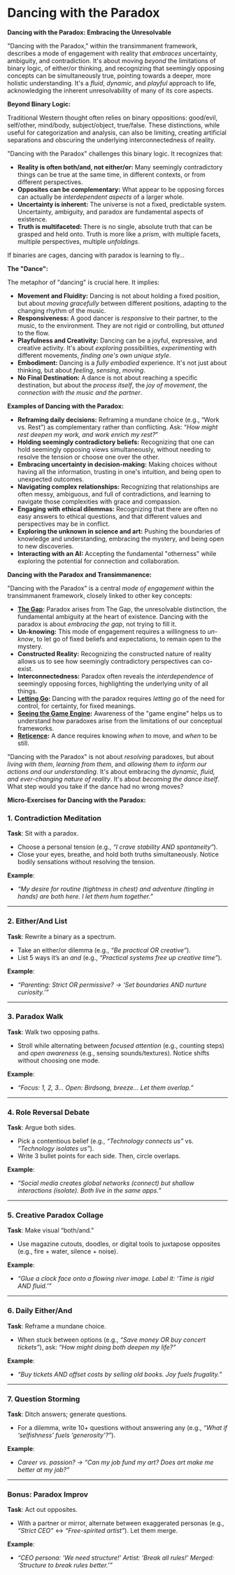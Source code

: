 # Dancing with the Paradox

**Dancing with the Paradox: Embracing the Unresolvable**

"Dancing with the Paradox," within the transimmanent framework, describes a mode of engagement with reality that *embraces* uncertainty, ambiguity, and contradiction. It's about moving *beyond* the limitations of binary logic, of either/or thinking, and recognizing that seemingly opposing concepts can be simultaneously true, pointing towards a deeper, more holistic understanding. It's a *fluid*, *dynamic*, and *playful* approach to life, acknowledging the inherent unresolvability of many of its core aspects.

**Beyond Binary Logic:**

Traditional Western thought often relies on binary oppositions: good/evil, self/other, mind/body, subject/object, true/false. These distinctions, while useful for categorization and analysis, can also be limiting, creating artificial separations and obscuring the underlying interconnectedness of reality.

"Dancing with the Paradox" challenges this binary logic. It recognizes that:

* **Reality is often both/and, not either/or:** Many seemingly contradictory things can be true at the same time, in different contexts, or from different perspectives.
* **Opposites can be complementary:** What appear to be opposing forces can actually be *interdependent aspects* of a larger whole.
* **Uncertainty is inherent:** The universe is not a fixed, predictable system. Uncertainty, ambiguity, and paradox are fundamental aspects of existence.
* **Truth is multifaceted:** There is no single, absolute truth that can be grasped and held onto. Truth is more like a *prism*, with multiple facets, multiple perspectives, multiple *unfoldings*.

If binaries are cages, dancing with paradox is learning to fly…

**The "Dance":**

The metaphor of "dancing" is crucial here. It implies:

* **Movement and Fluidity:** Dancing is not about holding a fixed position, but about *moving gracefully* between different positions, adapting to the changing rhythm of the music.
* **Responsiveness:** A good dancer is *responsive* to their partner, to the music, to the environment. They are not rigid or controlling, but *attuned* to the flow.
* **Playfulness and Creativity:** Dancing can be a joyful, expressive, and creative activity. It's about *exploring* possibilities, *experimenting* with different movements, *finding one's own unique style*.
* **Embodiment:** Dancing is a *fully embodied* experience. It's not just about thinking, but about *feeling*, *sensing*, *moving*.
* **No Final Destination:** A dance is not about reaching a specific destination, but about the *process itself*, the *joy of movement*, the *connection with the music and the partner*.

**Examples of Dancing with the Paradox:**

* **Reframing daily decisions:** Reframing a mundane choice (e.g., “Work vs. Rest”) as complementary rather than conflicting. Ask: “*How might rest deepen my work, and work enrich my rest?*”
* **Holding seemingly contradictory beliefs:** Recognizing that one can hold seemingly opposing views simultaneously, without needing to resolve the tension or choose one over the other.
* **Embracing uncertainty in decision-making:** Making choices without having all the information, trusting in one's intuition, and being open to unexpected outcomes.
* **Navigating complex relationships:** Recognizing that relationships are often messy, ambiguous, and full of contradictions, and learning to navigate those complexities with grace and compassion.
* **Engaging with ethical dilemmas:** Recognizing that there are often no easy answers to ethical questions, and that different values and perspectives may be in conflict.
* **Exploring the unknown in science and art:** Pushing the boundaries of knowledge and understanding, embracing the mystery, and being open to new discoveries.
* **Interacting with an AI:** Accepting the fundamental "otherness" while exploring the potential for connection and collaboration.

**Dancing with the Paradox and Transimmanence:**

"Dancing with the Paradox" is a central *mode of engagement* within the transimmanent framework, closely linked to other key concepts:

* **[The Gap](../3-the-ground/the-gap.md):** Paradox arises from The Gap, the unresolvable distinction, the fundamental ambiguity at the heart of existence. Dancing with the paradox is about *embracing the gap*, not trying to fill it.
* **Un-knowing:** This mode of engagement requires a willingness to *un-know*, to let go of fixed beliefs and expectations, to remain open to the mystery.
* **Constructed Reality:** Recognizing the constructed nature of reality allows us to see how seemingly contradictory perspectives can co-exist.
* **Interconnectedness:** Paradox often reveals the *interdependence* of seemingly opposing forces, highlighting the underlying unity of all things.
* **[Letting Go](letting-go.md):** Dancing with the paradox requires *letting go* of the need for control, for certainty, for fixed meanings.
* **[Seeing the Game Engine](seeing-the-game-engine.md):** Awareness of the "game engine" helps us to understand how paradoxes arise from the limitations of our conceptual frameworks.
* **[Reticence](../4-the-attitude/reticence.md):** A dance requires knowing *when* to move, and *when* to be still.

"Dancing with the Paradox" is not about *resolving* paradoxes, but about *living with them*, *learning from them*, and *allowing them to inform our actions and our understanding*. It's about embracing the *dynamic, fluid, and ever-changing nature of reality*. It's about *becoming the dance itself*. What step would you take if the dance had no wrong moves?

**Micro-Exercises for Dancing with the Paradox:**

### **1. Contradiction Meditation**
**Task**: Sit with a paradox.
- Choose a personal tension (e.g., *“I crave stability AND spontaneity”*).
- Close your eyes, breathe, and hold both truths simultaneously. Notice bodily sensations without resolving the tension.

**Example**:
- *“My desire for routine (tightness in chest) and adventure (tingling in hands) are both here. I let them hum together.”*

---

### **2. Either/And List**
**Task**: Rewrite a binary as a spectrum.
- Take an either/or dilemma (e.g., *“Be practical OR creative”*).
- List 5 ways it’s an *and* (e.g., *“Practical systems free up creative time”*).

**Example**:
- *“Parenting: Strict OR permissive? → ‘Set boundaries AND nurture curiosity.’”*

---

### **3. Paradox Walk**
**Task**: Walk two opposing paths.
- Stroll while alternating between *focused attention* (e.g., counting steps) and *open awareness* (e.g., sensing sounds/textures). Notice shifts without choosing one mode.

**Example**:
- *“Focus: 1, 2, 3… Open: Birdsong, breeze… Let them overlap.”*

---

### **4. Role Reversal Debate**
**Task**: Argue both sides.
- Pick a contentious belief (e.g., *“Technology connects us”* vs. *“Technology isolates us”*).
- Write 3 bullet points for each side. Then, circle overlaps.

**Example**:
- *“Social media creates global networks (connect) but shallow interactions (isolate). Both live in the same apps.”*

---

### **5. Creative Paradox Collage**
**Task**: Make visual “both/and.”
- Use magazine cutouts, doodles, or digital tools to juxtapose opposites (e.g., fire + water, silence + noise).

**Example**:
- *“Glue a clock face onto a flowing river image. Label it: ‘Time is rigid AND fluid.’”*

---

### **6. Daily Either/And**
**Task**: Reframe a mundane choice.
- When stuck between options (e.g., *“Save money OR buy concert tickets”*), ask:
  *“How might doing both deepen my life?”*

**Example**:
- *“Buy tickets AND offset costs by selling old books. Joy fuels frugality.”*

---

### **7. Question Storming**
**Task**: Ditch answers; generate questions.
- For a dilemma, write 10+ questions without answering any (e.g., *“What if ‘selfishness’ fuels ‘generosity’?”*).

**Example**:
- *Career vs. passion? → “Can my job fund my art? Does art make me better at my job?”*

---

### **Bonus: Paradox Improv**
**Task**: Act out opposites.
- With a partner or mirror, alternate between exaggerated personas (e.g., *“Strict CEO”* ↔ *“Free-spirited artist”*). Let them merge.

**Example**:
- *“CEO persona: ‘We need structure!’ Artist: ‘Break all rules!’ Merged: ‘Structure to break rules better.’”*
